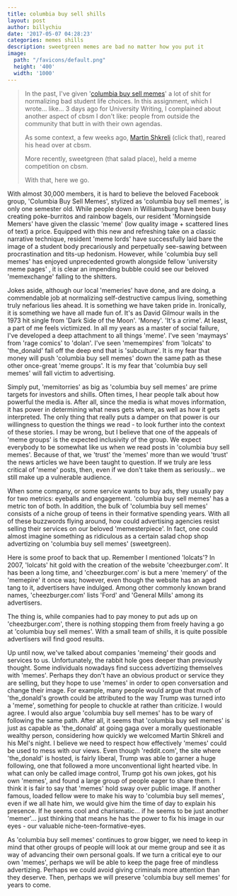 ```yaml
---
title: columbia buy sell shills
layout: post
author: billychiu
date: '2017-05-07 04:28:23'
categories: memes shills
description: sweetgreen memes are bad no matter how you put it
image:
  path: "/favicons/default.png"
  height: '400'
  width: '1000'
---
```


> In the past, I've given '[columbia buy sell memes](https://www.facebook.com/groups/1006815496091821/)' a lot of shit for normalizing bad student life choices. In this assignment, which I wrote... like... 3 days ago for University Writing, I complained about another aspect of cbsm I don't like: people from outside the community that butt in with their own agendas.
> 
> As some context, a few weeks ago, [Martin Shkreli](https://en.wikipedia.org/wiki/MartinShkreli) (click that), reared his head over at cbsm.
> 
> More recently, sweetgreen (that salad place), held a meme competition on cbsm.
> 
> With that, here we go.

With almost 30,000 members, it is hard to believe the beloved Facebook group, 'Columbia Buy Sell Memes', stylized as 'columbia buy sell memes', is only one semester old. While people down in Williamsburg have been busy creating poke-burritos and rainbow bagels, our resident 'Morningside Memers' have given the classic 'meme' (low quality image + scattered lines of text) a price. Equipped with this new and refreshing take on a classic narrative technique, resident 'meme lords' have successfully laid bare the image of a student body precariously and perpetually see-sawing between procrastination and tits-up hedonism. However, while 'columbia buy sell memes' has enjoyed unprecedented growth alongside fellow 'university meme pages' , it is clear an impending bubble could see our beloved 'memexchange' falling to the shitters.

Jokes aside, although our local 'memeries' have done, and are doing, a commendable job at normalizing self-destructive campus living, something truly nefarious lies ahead. It is something we have taken pride in. Ironically, it is something we have all made fun of. It's as David Gilmour wails in the 1973 hit single from 'Dark Side of the Moon'. 'Money'.
'It's a crime'. At least, a part of me feels victimized. In all my years as a master of social failure, I've developed a deep attachment to all things 'meme'. I've seen 'maymays' from 'rage comics' to 'dolan'. I've seen 'memempires' from 'lolcats' to 'the_donald' fall off the deep end that is 'subculture'. It is my fear that money will push 'columbia buy sell memes' down the same path as these other once-great 'meme groups'. It is my fear that 'columbia buy sell memes' will fall victim to advertising.

Simply put, 'memitorries' as big as 'columbia buy sell memes' are prime targets for investors and shills. Often times, I hear people talk about how powerful the media is. After all, since the media is what moves information, it has power in determining what news gets where, as well as how it gets interpreted. The only thing that really puts a damper on that power is our willingness to question the things we read - to look further into the context of these stories.
I may be wrong, but I believe that one of the appeals of 'meme groups' is the expected inclusivity of the group. We expect everybody to be somewhat like us when we read posts in 'columbia buy sell memes'. Because of that, we 'trust' the 'memes' more than we would 'trust' the news articles we have been taught to question.
If we truly are less critical of 'meme' posts, then, even if we don't take them as seriously... we still make up a vulnerable audience.

When some company, or some service wants to buy ads, they usually pay for two metrics: eyeballs and engagement. 'columbia buy sell memes' has a metric ton of both. In addition, the bulk of 'columbia buy sell memes' consists of a niche group of teens in their formative spending years. With all of these buzzwords flying around, how could advertising agencies resist selling their services on our beloved 'memesterpiece'. In fact, one could almost imagine something as ridiculous as a certain salad chop shop advertizing on 'columbia buy sell memes' (sweetgreen).

Here is some proof to back that up. Remember I mentioned 'lolcats'? In 2007, 'lolcats' hit gold with the creation of the website 'cheezburger.com'. It has been a long time, and 'cheezburger.com' is but a mere 'memery' of the 'memepire' it once was; however, even though the website has an aged tang to it, advertisers have indulged. Among other commonly known brand names, 'cheezburger.com' lists 'Ford' and 'General Mills' among its advertisers.

The thing is, while companies had to pay money to put ads up on 'cheezburger.com', there is nothing stopping them from freely having a go at 'columbia buy sell memes'. With a small team of shills, it is quite possible advertisers will find good results.

Up until now, we've talked about companies 'memeing' their goods and services to us. Unfortunately, the rabbit hole goes deeper than previously thought. Some individuals nowadays find success advertizing themselves with 'memes'. Perhaps they don't have an obvious product or service they are selling, but they hope to use 'memes' in order to open conversation and change their image. For example, many people would argue that much of 'the_donald's growth could be attributed to the way Trump was turned into a 'meme', something for people to chuckle at rather than criticize. I would agree. I would also argue 'columbia buy sell memes' has to be wary of following the same path. After all, it seems that 'columbia buy sell memes' is just as capable as 'the_donald' at going gaga over a morally questionable wealthy person, considering how quickly we welcomed Martin Shkreli and his Mel's night. I believe we need to respect how effectively 'memes' could be used to mess with our views. Even though 'reddit.com', the site where 'the_donald' is hosted, is fairly liberal, Trump was able to garner a huge following, one that followed a more unconventional light hearted vibe. In what can only be called image control, Trump got his own jokes, got his own 'memes', and found a large group of people eager to share them.
I think it is fair to say that 'memes' hold sway over public image. If another famous, loaded fellow were to make his way to 'columbia buy sell memes', even if we all hate him, we would give him the time of day to explain his presence. If he seems cool and charismatic... if he seems to be just another 'memer'... just thinking that means he has the power to fix his image in our eyes - our valuable niche-teen-formative-eyes.

As 'columbia buy sell memes' continues to grow bigger, we need to keep in mind that other groups of people will look at our meme group and see it as way of advancing their own personal goals. If we turn a critical eye to our own 'memes', perhaps we will be able to keep the page free of mindless advertizing. Perhaps we could avoid giving criminals more attention than they deserve. Then, perhaps we will preserve 'columbia buy sell memes' for years to come.


